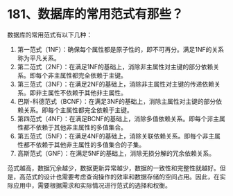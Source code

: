 # 181、数据库的常用范式有那些？

数据库的常用范式有以下几种：

1. 第一范式（1NF）：确保每个属性都是原子性的，即不可再分。满足1NF的关系称为平凡关系。
2. 第二范式（2NF）：在满足1NF的基础上，消除非主属性对主键的部分依赖关系。即每个非主属性都完全依赖于主键。
3. 第三范式（3NF）：在满足2NF的基础上，消除非主属性对主键的传递依赖关系。即非主属性不依赖于其他非主属性。
4. 巴斯-科德范式（BCNF）：在满足3NF的基础上，消除主属性对主键的部分依赖关系。即每个主属性都完全依赖于主键。
5. 第四范式（4NF）：在满足BCNF的基础上，消除多值依赖关系。即每个非主属性都不依赖于其他非主属性的多值集合。
6. 第五范式（5NF）：在满足4NF的基础上，消除关联依赖关系。即每个非主属性都不依赖于其他非主属性的多值集合的子集。
7. 高斯范式（GNF）：在满足5NF的基础上，消除无损分解的冗余依赖关系。

范式越高，数据冗余越少，数据更新异常越少，数据的一致性和完整性就越好。但是，高范式的设计也需要考虑查询操作的效率和数据存储的空间占用。因此，在实际应用中，需要根据需求和实际情况进行范式的选择和权衡。